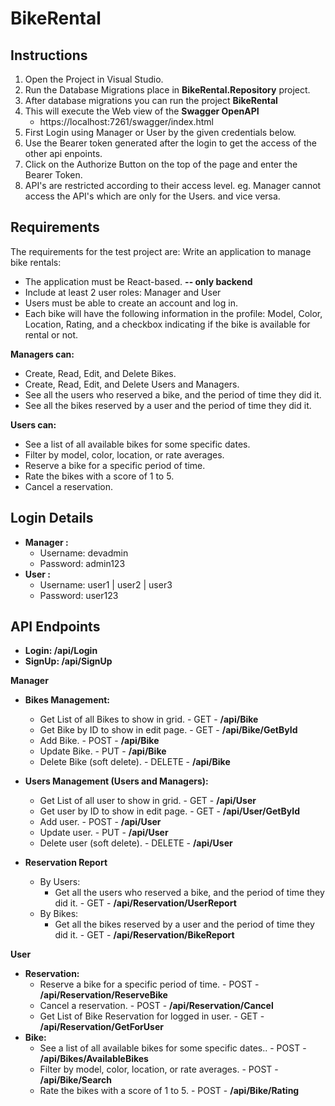 # BikeRental

## Instructions 
1. Open the Project in Visual Studio.
2. Run the Database Migrations place in **BikeRental.Repository** project.
3. After database migrations you can run the project **BikeRental** 
4. This will execute the Web view of the **Swagger OpenAPI** 
   * https://localhost:7261/swagger/index.html
5. First Login using Manager or User by the given credentials below.
6. Use the Bearer token generated after the login to get the access of the other api enpoints. 
7. Click on the Authorize Button on the top of the page and enter the Bearer Token.
8. API's are restricted according to their access level. eg. Manager cannot access the API's which are only for the Users. and vice versa.  


## Requirements 
The requirements for the test project are: 
Write an application to manage bike rentals:

* The application must be React-based. **-- only backend**
* Include at least 2 user roles: Manager and User
* Users must be able to create an account and log in.
* Each bike will have the following information in the profile: Model, Color, Location, Rating, and a checkbox indicating if the bike is available for rental or not.
 
**Managers can:**
* Create, Read, Edit, and Delete Bikes.
* Create, Read, Edit, and Delete Users and Managers.
* See all the users who reserved a bike, and the period of time they did it.
* See all the bikes reserved by a user and the period of time they did it.

**Users can:**
* See a list of all available bikes for some specific dates.
* Filter by model, color, location, or rate averages.
* Reserve a bike for a specific period of time.
* Rate the bikes with a score of 1 to 5.
* Cancel a reservation.

## Login Details
* **Manager :**
  * Username: devadmin 
  * Password:  admin123
* **User :**
  * Username: user1 | user2 | user3
  * Password:  user123

## API Endpoints
  * **Login: /api/Login**
  * **SignUp: /api/SignUp**

**Manager**
* **Bikes Management:**
   * Get List of all Bikes to show in grid. - GET - **/api/Bike**
   * Get Bike by ID to show in edit page. - GET - **/api/Bike/GetById**
   * Add Bike. - POST - **/api/Bike**
   * Update Bike. - PUT - **/api/Bike**
   * Delete Bike (soft delete). - DELETE - **/api/Bike**
   
* **Users Management  (Users and Managers):**
   * Get List of all user to show in grid. - GET - **/api/User**
   * Get user by ID to show in edit page. - GET - **/api/User/GetById**
   * Add user. - POST - **/api/User**
   * Update user. - PUT - **/api/User**
   * Delete user (soft delete). - DELETE - **/api/User**

* **Reservation Report**
  * By Users:
     * Get all the users who reserved a bike, and the period of time they did it. - GET - **/api/Reservation/UserReport** 
  * By Bikes:
     * Get all the bikes reserved by a user and the period of time they did it. - GET - **/api/Reservation/BikeReport** 

**User** 
* **Reservation:**
   * Reserve a bike for a specific period of time. - POST - **/api/Reservation/ReserveBike**
   * Cancel a reservation. - POST - **/api/Reservation/Cancel**
   * Get List of Bike Reservation for logged in user. - GET - **/api/Reservation/GetForUser** 
* **Bike:**
   * See a list of all available bikes for some specific dates.. - POST - **/api/Bikes/AvailableBikes**
   * Filter by model, color, location, or rate averages. - POST - **/api/Bike/Search**
   * Rate the bikes with a score of 1 to 5. - POST - **/api/Bike/Rating**
